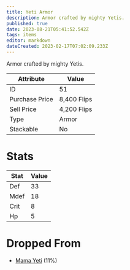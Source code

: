 ```yaml
---
title: Yeti Armor
description: Armor crafted by mighty Yetis.
published: true
date: 2023-08-21T05:41:52.542Z
tags: items
editor: markdown
dateCreated: 2023-02-17T07:02:09.233Z
---
```


Armor crafted by mighty Yetis.

|Attribute|Value|
|-|-|
|ID|51|
|Purchase Price|8,400 Flips|
|Sell Price|4,200 Flips|
|Type|Armor|
|Stackable|No|

# Stats
|Stat|Value|
|-|-|
|Def|33|
|Mdef|18|
|Crit|8|
|Hp|5|

# Dropped From
 * [Mama Yeti](/monsters/mama-yeti) (11%)
